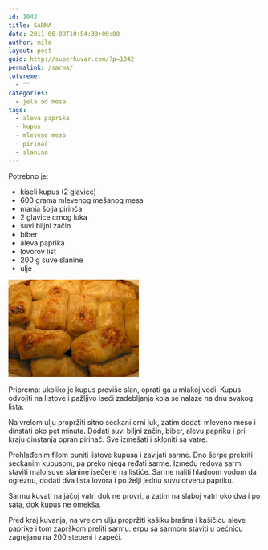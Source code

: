 ```yaml
---
id: 1042
title: SARMA
date: 2011-06-09T10:54:33+00:00
author: mila
layout: post
guid: http://superkuvar.com/?p=1042
permalink: /sarma/
totvreme:
  - ""
categories:
  - jela od mesa
tags:
  - aleva paprika
  - kupus
  - mleveno meso
  - pirinač
  - slanina
---
```

Potrebno je:

  * kiseli kupus (2 glavice)
  * 600 grama mlevenog mešanog mesa
  * manja šolja pirinča
  * 2 glavice crnog luka
  * suvi biljni začin
  * biber
  * aleva paprika
  * lovorov list
  * 200 g suve slanine
  * ulje

<img class="alignnone size-full wp-image-1043" title="sarma" src="/wp-content/uploads/2011/06/sarma.jpg" alt="" width="260" height="194" /> 

Priprema: ukoliko je kupus previše slan, oprati ga u mlakoj vodi. Kupus odvojiti na listove i pažljivo iseći zadebljanja koja se nalaze na dnu svakog lista.

Na vrelom ulju propržiti sitno seckani crni luk, zatim dodati mleveno meso i dinstati oko pet minuta. Dodati suvi biljni začin, biber, alevu papriku i pri kraju dinstanja opran pirinač. Sve izmešati i skloniti sa vatre.

Prohlađenim filom puniti listove kupusa i zavijati sarme. Dno šerpe prekriti seckanim kupusom, pa preko njega ređati sarme. Između redova sarmi staviti malo suve slanine isečene na listiće. Sarme naliti hladnom vodom da ogreznu, dodati dva lista lovora i po želji jednu suvu crvenu papriku.

Sarmu kuvati na jačoj vatri dok ne provri, a zatim na slaboj vatri oko dva i po sata, dok kupus ne omekša.

Pred kraj kuvanja, na vrelom ulju propržiti kašiku brašna i kašičicu aleve paprike i tom zaprškom preliti sarmu.  erpu sa sarmom staviti u pećnicu zagrejanu na 200 stepeni i zapeći.